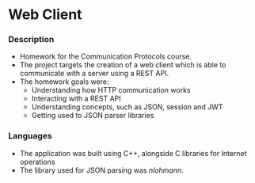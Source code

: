 # Web Client

### Description

* Homework for the Communication Protocols course.
* The project targets the creation of a web client which is able to communicate with a server using a REST API.
* The homework goals were:
    * Understanding how HTTP communication works
    * Interacting with a REST API
    * Understanding concepts, such as JSON, session and JWT
    * Getting used to JSON parser libraries

### Languages

* The application was built using C++, alongside C libraries for Internet operations
* The library used for JSON parsing was *nlohmann*.